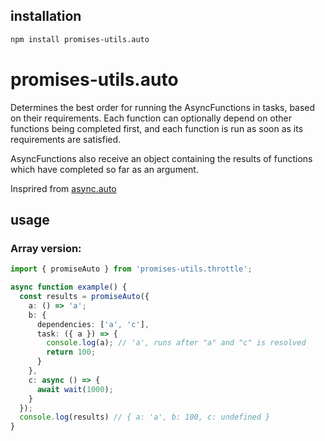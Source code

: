## installation

```bash
npm install promises-utils.auto
```

# promises-utils.auto
Determines the best order for running the AsyncFunctions in tasks, based on their requirements. Each function can optionally depend on other functions being completed first, and each function is run as soon as its requirements are satisfied.

AsyncFunctions also receive an object containing the results of functions which have completed so far as an argument.

Insprired from [async.auto](https://caolan.github.io/async/v3/docs.html#auto)

## usage

### Array version:
```typescript
import { promiseAuto } from 'promises-utils.throttle';

async function example() {
  const results = promiseAuto({
    a: () => 'a';
    b: {
      dependencies: ['a', 'c'],
      task: ({ a }) => {
        console.log(a); // 'a', runs after "a" and "c" is resolved
        return 100;
      }
    },
    c: async () => {
      await wait(1000);
    }
  });
  console.log(results) // { a: 'a', b: 100, c: undefined }
}

```

